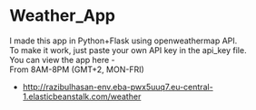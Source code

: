 # Weather_App

I made this app in Python+Flask using openweathermap API. <br/> To make it work, just paste your own API key in the api_key file. <br/>
You can view the app here -<br> 
From 8AM-8PM (GMT+2, MON-FRI)<br>

- http://razibulhasan-env.eba-pwx5uuq7.eu-central-1.elasticbeanstalk.com/weather

